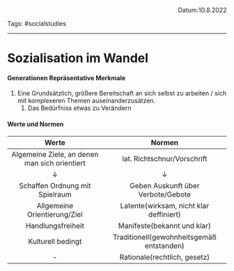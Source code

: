 <p align="right">Datum:10.8.2022</p>

Tags: #socialstudies 

---
# Sozialisation im Wandel
#### Generationen Repräsentative Merkmale
1. Eine Grundsätzlich, größere Bereitschaft an sich selbst zu arbeiten / sich mit komplexeren Themen auseinanderzusätzen.
	1. Das Bedürfniss etwas zu Verändern
#### Werte und Normen
Werte|Normen
:-:|:-:
Algemeine Ziele, an denen man sich orientiert|lat. Richtschnur/Vorschrift
↓|↓
Schaffen Ordnung mit Spielraum|Geben Auskunft über Verbote/Gebote
Allgemeine Orientierung/Ziel|Latente(wirksam, nicht klar deffiniert)
Handlungsfreiheit|Manifeste(bekannt und klar)
Kulturell bedingt|Traditionell(gewohnheitsgemäß entstanden)
- |Rationale(rechtlich, gesetz)